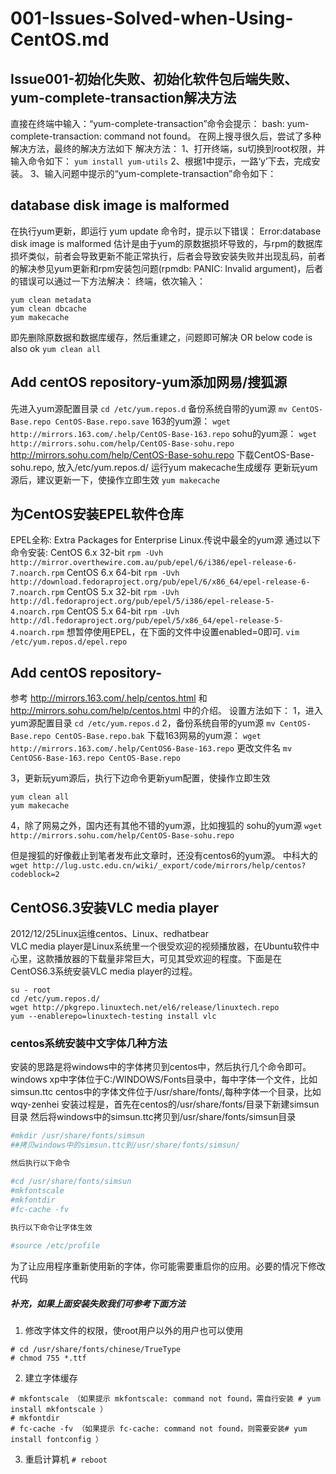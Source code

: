 # 001-Issues-Solved-when-Using-CentOS.md

## Issue001-初始化失败、初始化软件包后端失败、yum-complete-transaction解决方法
直接在终端中输入：“yum-complete-transaction”命令会提示：
bash: yum-complete-transaction: command not found。
在网上搜寻很久后，尝试了多种解决方法，最终的解决方法如下
解决方法：
1、打开终端，su切换到root权限，并输入命令如下：
`yum install yum-utils`
2、根据1中提示，一路‘y’下去，完成安装。
3、输入问题中提示的“yum-complete-transaction”命令如下：

## database disk image is malformed
在执行yum更新，即运行 yum update 命令时，提示以下错误：
Error:database disk image is malformed
估计是由于yum的原数据损坏导致的，与rpm的数据库损坏类似，前者会导致更新不能正常执行，后者会导致安装失败并出现乱码，前者的解决参见yum更新和rpm安装包问题(rpmdb: PANIC: Invalid argument)，后者的错误可以通过一下方法解决：
终端，依次输入：
```
yum clean metadata
yum clean dbcache
yum makecache
```
即先删除原数据和数据库缓存，然后重建之，问题即可解决
OR below code is also ok
`yum clean all` 

## Add centOS repository-yum添加网易/搜狐源
先进入yum源配置目录
`cd /etc/yum.repos.d`
备份系统自带的yum源
`mv CentOS-Base.repo CentOS-Base.repo.save`
163的yum源：
`wget http://mirrors.163.com/.help/CentOS-Base-163.repo`
sohu的yum源：
`wget http://mirrors.sohu.com/help/CentOS-Base-sohu.repo`
http://mirrors.sohu.com/help/CentOS-Base-sohu.repo
下载CentOS-Base-sohu.repo, 放入/etc/yum.repos.d/
运行yum makecache生成缓存
更新玩yum源后，建议更新一下，使操作立即生效
`yum makecache`
 
## 为CentOS安装EPEL软件仓库
EPEL全称: Extra Packages for Enterprise Linux.传说中最全的yum源
通过以下命令安装:
CentOS 6.x 32-bit
`rpm -Uvh http://mirror.overthewire.com.au/pub/epel/6/i386/epel-release-6-7.noarch.rpm`
CentOS 6.x 64-bit
`rpm -Uvh http://download.fedoraproject.org/pub/epel/6/x86_64/epel-release-6-7.noarch.rpm`
CentOS 5.x 32-bit
`rpm -Uvh http://dl.fedoraproject.org/pub/epel/5/i386/epel-release-5-4.noarch.rpm`
CentOS 5.x 64-bit
`rpm -Uvh http://dl.fedoraproject.org/pub/epel/5/x86_64/epel-release-5-4.noarch.rpm`
想暂停使用EPEL，在下面的文件中设置enabled=0即可.
`vim /etc/yum.repos.d/epel.repo`

## Add centOS repository-
参考 http://mirrors.163.com/.help/centos.html 和 http://mirrors.sohu.com/help/centos.html 中的介绍。
设置方法如下：
1，进入yum源配置目录
`cd /etc/yum.repos.d`
2，备份系统自带的yum源
`mv CentOS-Base.repo CentOS-Base.repo.bak`
下载163网易的yum源：
`wget http://mirrors.163.com/.help/CentOS6-Base-163.repo`
更改文件名
`mv CentOS6-Base-163.repo CentOS-Base.repo`

3，更新玩yum源后，执行下边命令更新yum配置，使操作立即生效
```
yum clean all
yum makecache
```

4，除了网易之外，国内还有其他不错的yum源，比如搜狐的
sohu的yum源
`wget http://mirrors.sohu.com/help/CentOS-Base-sohu.repo`

但是搜狐的好像截止到笔者发布此文章时，还没有centos6的yum源。
中科大的
`wget http://lug.ustc.edu.cn/wiki/_export/code/mirrors/help/centos?codeblock=2`

## CentOS6.3安装VLC media player
2012/12/25Linux运维centos、Linux、redhatbear	
VLC media player是Linux系统里一个很受欢迎的视频播放器，在Ubuntu软件中心里，这款播放器的下载量非常巨大，可见其受欢迎的程度。下面是在CentOS6.3系统安装VLC media player的过程。
```
su - root
cd /etc/yum.repos.d/
wget http://pkgrepo.linuxtech.net/el6/release/linuxtech.repo
yum --enablerepo=linuxtech-testing install vlc
```

### centos系统安装中文字体几种方法
安装的思路是将windows中的字体拷贝到centos中，然后执行几个命令即可。
windows xp中字体位于C:/WINDOWS/Fonts目录中，每中字体一个文件，比如simsun.ttc
centos中的字体文件位于/usr/share/fonts/,每种字体一个目录，比如wqy-zenhei
安装过程是，首先在centos的/usr/share/fonts/目录下新建simsun目录
然后将windows中的simsun.ttc拷贝到/usr/share/fonts/simsun目录

```bash
#mkdir /usr/share/fonts/simsun
##拷贝windows中的simsun.ttc到/usr/share/fonts/simsun/

然后执行以下命令

#cd /usr/share/fonts/simsun
#mkfontscale
#mkfontdir
#fc-cache -fv
 
执行以下命令让字体生效

#source /etc/profile
```

为了让应用程序重新使用新的字体，你可能需要重启你的应用。必要的情况下修改代码

##### 补充，如果上面安装失败我们可参考下面方法
1. 修改字体文件的权限，使root用户以外的用户也可以使用
```
# cd /usr/share/fonts/chinese/TrueType
# chmod 755 *.ttf
```
2. 建立字体缓存
```
# mkfontscale （如果提示 mkfontscale: command not found，需自行安装 # yum install mkfontscale ）
# mkfontdir
# fc-cache -fv （如果提示 fc-cache: command not found，则需要安装# yum install fontconfig ）
```
3. 重启计算机
`# reboot`
